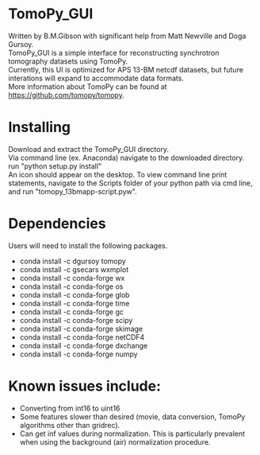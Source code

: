 # TomoPy_GUI
Written by B.M.Gibson with significant help from Matt Newville and Doga Gursoy.  
TomoPy_GUI is a simple interface for reconstructing synchrotron tomography datasets using TomoPy.  
Currently, this UI is optimized for APS 13-BM netcdf datasets, but future interations will expand to accommodate data formats.  
More information about TomoPy can be found at https://github.com/tomopy/tomopy.  

# Installing
Download and extract the TomoPy_GUI directory.  
Via command line (ex. Anaconda) navigate to the downloaded directory.  
run "python setup.py install"  
An icon should appear on the desktop. To view command line print statements, navigate to the Scripts folder of your python path via cmd line, and run 
"tomopy_13bmapp-script.pyw".

# Dependencies
Users will need to install the following packages.
- conda install -c dgursoy tomopy
- conda install -c gsecars wxmplot
- conda install -c conda-forge wx
- conda install -c conda-forge os
- conda install -c conda-forge glob
- conda install -c conda-forge time
- conda install -c conda-forge gc
- conda install -c conda-forge scipy
- conda install -c conda-forge skimage
- conda install -c conda-forge netCDF4
- conda install -c conda-forge dxchange
- conda install -c conda-forge numpy

# Known issues include: 
- Converting from int16 to uint16
- Some features slower than desired (movie, data conversion, TomoPy algorithms other than gridrec).
- Can get inf values during normalization. This is particularly prevalent when using the background (air) normalization procedure.

